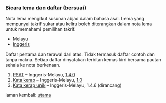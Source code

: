 ---
---

### Bicara lema dan daftar (bersuai)

Nota lema mengikut susunan abjad dalam bahasa asal. Lema
yang mempunyai takrif sukar atau keliru boleh diterangkan
dalam nota lema untuk memahami pemilihan takrif.

- Melayu
- [Inggeris](lema/inggeris.md)

Daftar pertama dan terawal dari atas. Tidak termasuk daftar
contoh dan tanpa makna. Setiap daftar dinyatakan terbitan
kemas kini bersama pautan sehala ke nota berkenaan.

1. [PSAT](ura/psat.md)
&ndash; Inggeris-Melayu, [1.4.0](tag/1.4.0.md)
2. [Kata kerap](ura/katakerap.md)
&ndash; Inggeris-Melayu, [1.0](tag/1.0.md)
3. [Kata kerap unik](ura/kerapu.md)
&ndash; Inggeris-Melayu, 1.4.6 (dirancang)

laman kembali: [utama][0]

  [0]: index.md
